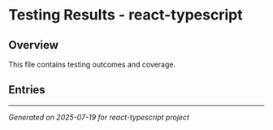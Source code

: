 # Testing Results - react-typescript

## Overview

This file contains testing outcomes and coverage.

## Entries

<!-- Entries will be added here automatically -->

---
*Generated on 2025-07-19 for react-typescript project*
